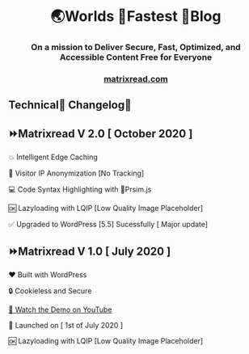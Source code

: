 <h1 align="center">
	🌏Worlds 🚀Fastest 📰Blog
</h1>
<h3 align="center">
On a mission to Deliver Secure, Fast, Optimized, and Accessible Content Free for Everyone
</h3>
<h3 align="center">
<a href="https://matrixread.com/">matrixread.com</a>
</h3>

## Technical🤖 Changelog📑

## ⏩Matrixread V 2.0 [ October 2020 ]

💥 Intelligent Edge Caching

🔐 Visitor IP Anonymization [No Tracking]

💻 Code Syntax Highlighting with 🌈Prsim.js

🆗 Lazyloading with LQIP [Low Quality Image Placeholder]

✅ Upgraded to WordPress [5.5] Sucessfully [ Major update]

## ⏩Matrixread V 1.0 [ July 2020 ]

❤️ Built with WordPress 

🔒 Cookieless and Secure

[🎥 Watch the Demo on YouTube](https://www.youtube.com/watch?v=lnvsuNZURR0)

🚀 Launched on [ 1st of July  2020 ]

🆗 Lazyloading with LQIP [Low Quality Image Placeholder]

